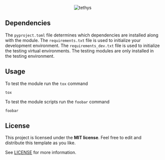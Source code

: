 <p align="center">
  <img src="https://i.imgur.com/jjnYRTV.png" title="tethys">
</p>

## Dependencies

The `pyproject.toml` file determines which dependencies are installed along with the module. The `requirements.txt` file is used to initialize your development environment. The `requirements_dev.txt` file is used to initialize the testing virtual environments. The testing modules are only installed in the testing environment.

## Usage

To test the module run the `tox` command

```
tox
```

To test the module scripts run the `foobar` command

```
foobar
```

## License

This project is licensed under the **MIT license**. Feel free to edit and distribute this template as you like.

See [LICENSE](LICENSE) for more information.
